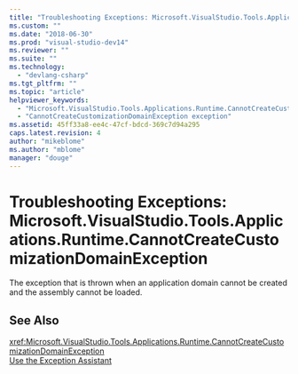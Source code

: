 ```yaml
---
title: "Troubleshooting Exceptions: Microsoft.VisualStudio.Tools.Applications.Runtime.CannotCreateCustomizationDomainException | Microsoft Docs"
ms.custom: ""
ms.date: "2018-06-30"
ms.prod: "visual-studio-dev14"
ms.reviewer: ""
ms.suite: ""
ms.technology: 
  - "devlang-csharp"
ms.tgt_pltfrm: ""
ms.topic: "article"
helpviewer_keywords: 
  - "Microsoft.VisualStudio.Tools.Applications.Runtime.CannotCreateCustomizationDomainException exception"
  - "CannotCreateCustomizationDomainException exception"
ms.assetid: 45ff33a8-ee4c-47cf-bdcd-369c7d94a295
caps.latest.revision: 4
author: "mikeblome"
ms.author: "mblome"
manager: "douge"
---
```

# Troubleshooting Exceptions: Microsoft.VisualStudio.Tools.Applications.Runtime.CannotCreateCustomizationDomainException
The exception that is thrown when an application domain cannot be created and the assembly cannot be loaded.  
  
## See Also  
 <xref:Microsoft.VisualStudio.Tools.Applications.Runtime.CannotCreateCustomizationDomainException>   
 [Use the Exception Assistant](http://msdn.microsoft.com/library/e0a78c50-7318-4d54-af51-40c00aea8711)